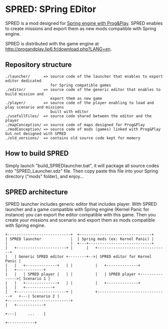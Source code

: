 # SPRED: SPring EDitor

SPRED is a mod designed for [Spring engine with Prog&Play](https://github.com/Mocahteam/SpringPP). SPRED enables to create missions and export them as new mods compatible with Spring engine.

SPRED is distributed with the game engine at <http://progandplay.lip6.fr/download.php?LANG=en>.

## Repository structure

    ./launcher/      => source code of the launcher that enables to export editor dedicated
                        for Spring compatible games
    ./editor/        => source code of the generic editor that enables to build mission and
                        export them as new game
    ./player/        => source code of the player enabling to load and play scenario and missions
                        built with editor
    ./usefullFiles/  => source code shared between the editor and the player
    ./mapConception/ => source code of maps designed for Prog&Play
    ./modConception/ => source code of mods (games) linked with Prog&Play but not designed with SPRED
    ./old_versions/  => contains old source code kept for memory

## How to build SPRED

Simply launch "build_SPREDlauncher.bat", it will package all source codes into "SPRED_Launcher.sdz" file. Then copy paste this file into your Spring directory ("mods" folder), and enjoy...

## SPRED architecture

SPRED launcher includes generic editor that includes player. With SPRED launcher and a game compatible with Spring engine (Kernel Panic for instance) you can export the editor compatible with this game. Then you create your missions and scenario and export them as mods compatible with Spring engine.

    +----------------------------+  +--------------------------------+
    | SPRED launcher             |  | Spring mods (ex: Kernel Panic) |
    |                            |  +---+----------------------------+
    |   +----------------------+ |      |   +-------------------------------+
    |   | Generic SPRED editor +--------+-->| SPRED editor for Kernel Panic |
    |   |   +--------------+   | |          |   +--------------+            |   +------------+
    |   |   | SPRED player |   | |          |   | SPRED player +--------------->| Scenario 1 |
    |   |   +--------------+   | |          |   +--------------+            |   |   +------------+
    |   +----------------------+ |          +-------------------------------+   +---| Scenario 2 |
    +----------------------------+                                                  |   +------------+
                                                                                    +---|     ...    |
                                                                                        +------------+

